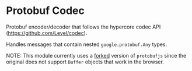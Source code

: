 # Protobuf Codec

Protobuf encoder/decoder that follows the hypercore codec API (https://github.com/Level/codec).

Handles messages that contain nested `google.protobuf.Any` types.

NOTE: This module currently uses a [forked](https://github.com/wirelineio/protobuf.js#wireline-dist) version 
of `protobufjs` since the original does not support `Buffer` objects that work in the browser.

